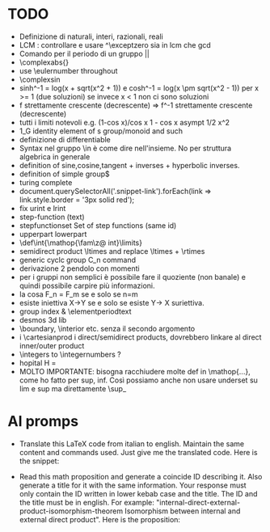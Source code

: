 # TODO

- Definizione di naturali, interi, razionali, reali
- LCM : controllare e usare ^\exceptzero sia in lcm che gcd
- Comando per il periodo di un gruppo ||
- \complexabs{}
- use \eulernumber throughout
- \complexsin
- sinh^-1 = log(x + sqrt(x^2 + 1)) e
  cosh^-1 = log(x \pm sqrt(x^2 - 1)) per x >= 1 (due soluzioni)
  se invece x < 1 non ci sono soluzioni
- f strettamente crescente (decrescente) => f^-1 strettamente crescente (decrescente)
- tutti i limiti notevoli e.g. (1-cos x)/cos x
      1 - cos x asympt 1/2 x^2
- 1_G identity element of s group/monoid and such
- definizione di differentiable
- Syntax nel gruppo \in è come dire nell'insieme. No per struttura algebrica in generale
- definition of sine,cosine,tangent + inverses + hyperbolic inverses.
- definition of simple group$
- turing complete
- document.querySelectorAll('.snippet-link').forEach(link => link.style.border = '3px solid red');
- fix urint e lrint
- step-function (text)
- stepfunctionset Set of step functions (same id)
- upperpart lowerpart
- \def\int{\mathop{\fam\z@ int}\limits}
- semidirect product \ltimes and replace \ltimes + \rtimes
- generic cyclc group C_n command
- derivazione 2 pendolo con momenti
- per i gruppi non semplici è possibile fare il quoziente (non banale) e quindi possibile carpire più informazioni.
- la cosa F_n = F_m se e solo se n=m
- esiste iniettiva X->Y se e solo se esiste Y-> X suriettiva.
- group index & \elementperiodtext
- desmos 3d lib
- \boundary, \interior etc. senza il secondo argomento
- i \cartesianprod i direct/semidirect products, dovrebbero linkare al direct inner/outer product
- \integers to \integernumbers ?
- hopital H =
- MOLTO IMPORTANTE: bisogna racchiudere molte def in \mathop{...}, come ho fatto per sup, inf. Così
  possiamo anche non usare underset su lim e sup ma direttamente \sup_

# AI promps
- Translate this LaTeX code from italian to english.
Maintain the same content and commands used. Just give me the translated code.
Here is the snippet:

- Read this math proposition and generate a coincide ID describing it.
Also generate a title for it with the same information.
Your response must only contain the ID written in lower kebab case and the title.
The ID and the title must be in english.
For example: "internal-direct-external-product-isomorphism-theorem Isomorphism between internal and external direct product".
Here is the proposition: